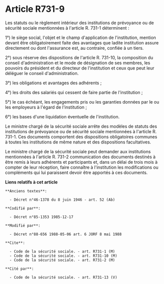 # Article R731-9

Les statuts ou le règlement intérieur des institutions de prévoyance ou de sécurité sociale mentionnées à l'article R. 731-1
déterminent : 

1°) le siège social, l'objet et le champ d'application de l'institution, mention devant être obligatoirement faite des
avantages que ladite institution assure directement ou dont l'assurance est, au contraire, confiée à un tiers.

2°) sous réserve des dispositions de l'article R. 731-10, la composition du conseil d'administration et le mode de
désignation de ses membres, les pouvoirs du président et du directeur de l'institution et ceux que peut leur déléguer le
conseil d'administration.

3°) les obligations et avantages des adhérents ;

4°) les droits des salariés qui cessent de faire partie de l'institution ;

5°) le cas échéant, les engagements pris ou les garanties données par le ou les employeurs à l'égard de l'institution ;

6°) les bases d'une liquidation éventuelle de l'institution.

Le ministre chargé de la sécurité sociale arrête des modèles de statuts des institutions de prévoyance ou de sécurité sociale
mentionnées à l'article R. 731-1. Ces documents comportent des dispositions obligatoires communes à toutes les institutions
de même nature et des dispositions facultatives.

Le ministre chargé de la sécurité sociale peut demander aux institutions mentionnées à l'article R. 731-2 communication des
documents destinés à être remis à leurs adhérents et participants et, dans un délai de trois mois à compter de leur
réception, faire connaître à l'institution les modifications ou compléments qui lui paraissent devoir être apportés à ces
documents.

**Liens relatifs à cet article**

	**Anciens textes**:

	  - Décret n°46-1378 du 8 juin 1946 - art. 52 (Ab)

	**Codifié par**:

	  - Décret n°85-1353 1985-12-17

	**Modifié par**:

	  - Décret n°88-656 1988-05-06 art. 6 JORF 8 mai 1988

	**Cite**:

	  - Code de la sécurité sociale. - art. R731-1 (M)
	  - Code de la sécurité sociale. - art. R731-10 (M)
	  - Code de la sécurité sociale. - art. R731-2 (M)

	**Cité par**:

	  - Code de la sécurité sociale. - art. R731-13 (V)
